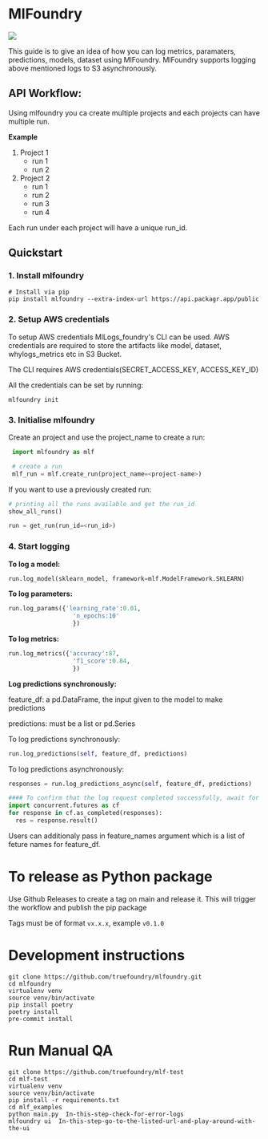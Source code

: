# MlFoundry

![](https://github.com/MyName/my-project/workflows/Project%20Tests/badge.svg)

This guide is to give an idea of how you can log metrics, paramaters, predictions, models, dataset using MlFoundry. MlFoundry supports logging above mentioned logs to S3 asynchronously.

## API Workflow:

Using mlfoundry you ca create multiple projects and each projects can have multiple run.

**Example**

1. Project 1
   - run 1
   - run 2
2. Project 2
   - run 1
   - run 2
   - run 3
   - run 4

Each run under each project will have a unique run_id.

## Quickstart

### 1. Install mlfoundry

```
# Install via pip
pip install mlfoundry --extra-index-url https://api.packagr.app/public
```

### 2. Setup AWS credentials

To setup AWS credentials MlLogs_foundry's CLI can be used. AWS credentials are required to store the artifacts like model, dataset, whylogs_metrics etc in S3 Bucket.

The CLI requires AWS credentials(SECRET_ACCESS_KEY, ACCESS_KEY_ID)

All the credentials can be set by running:

`mlfoundry init`

### 3. Initialise mlfoundry

Create an project and use the project_name to create a run:

```python
 import mlfoundry as mlf

 # create a run
 mlf_run = mlf.create_run(project_name=<project-name>)
```

If you want to use a previously created run:

```python
# printing all the runs available and get the run_id
show_all_runs()

run = get_run(run_id=<run_id>)
```

### 4. Start logging

**To log a model:**

```python
run.log_model(sklearn_model, framework=mlf.ModelFramework.SKLEARN)
```

**To log parameters:**

```python
run.log_params({'learning_rate':0.01,
                  'n_epochs:10'
                  })
```

**To log metrics:**

```python
run.log_metrics({'accuracy':87,
                  'f1_score':0.84,
                  })
```

**Log predictions synchronously:**

feature_df: a pd.DataFrame, the input given to the model to make predictions

predictions: must be a list or pd.Series

To log predictions synchronously:

```python
run.log_predictions(self, feature_df, predictions)
```

To log predictions asynchronously:

```python
responses = run.log_predictions_async(self, feature_df, predictions)

#### To confirm that the log request completed successfully, await for futures to resolve: This is a blocking call
import concurrent.futures as cf
for response in cf.as_completed(responses):
  res = response.result()
```

Users can additionaly pass in feature_names argument which is a list of feture names for feature_df.

# To release as Python package

Use Github Releases to create a tag on main and release it. This will trigger the workflow and publish the pip package

Tags must be of format `vx.x.x`, example `v0.1.0`

# Development instructions

```
git clone https://github.com/truefoundry/mlfoundry.git
cd mlfoundry
virtualenv venv
source venv/bin/activate
pip install poetry
poetry install
pre-commit install
```

# Run Manual QA
```
git clone https://github.com/truefoundry/mlf-test
cd mlf-test
virtualenv venv
source venv/bin/activate
pip install -r requirements.txt
cd mlf_examples
python main.py  In-this-step-check-for-error-logs
mlfoundry ui  In-this-step-go-to-the-listed-url-and-play-around-with-the-ui
```
